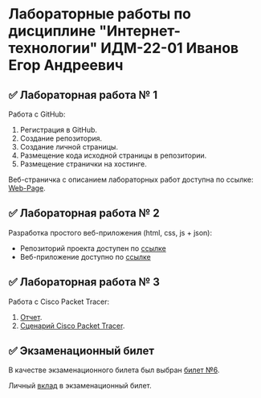 # Лабораторные работы по дисциплине "Интернет-технологии" ИДМ-22-01 Иванов Егор Андреевич

## ✅ Лабораторная работа № 1

Работа с GitHub:

1. Регистрация в GitHub.
2. Создание репозитория.
3. Создание личной страницы.
4. Размещение кода исходной страницы в репозитории.
5. Размещение странички на хостинге.

Веб-страничка с описанием лабораторных работ доступна по ссылке: [Web-Page](https://st118072.github.io/inet/).

## ✅ Лабораторная работа № 2

Разработка простого веб-приложения (html, css, js + json):

* Репозиторий проекта доступен по [ссылке](https://github.com/st118072/inetLaba2)
* Веб-приложение доступно по [ссылке](https://st118072.github.io/inetLaba2/)
   
## ✅ Лабораторная работа № 3
Работа с Cisco Packet Tracer:
1. [Отчет](https://github.com/st118072/inet/blob/main/Иванов_лаба_3.pdf).
2. [Сценарий Cisco Packet Tracer](https://github.com/st118072/inet/blob/main/Сценарий%20для%20CPT%2C%20Иванов_3_лаба.pka).

## ✅ Экзаменационный билет

В качестве экзаменационного билета был выбран [билет №6](https://github.com/stankin/inet-2022/wiki/exam06).

Личный [вклад](https://github.com/stankin/inet-2022/wiki/exam06/_compare/c57ee36f36ef3f40c7bf896036138a196c69402e...f90a2407113b3304b0897a60e624fc71259f6282) в экзаменационный билет.


